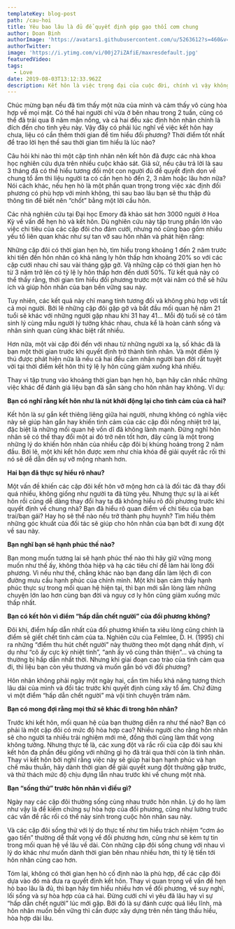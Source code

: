 ```yaml
---
templateKey: blog-post
path: /cau-hoi
title: Yêu bao lâu là đủ để quyết định góp gạo thổi cơm chung
author: Doan Binh
authorImage: 'https://avatars1.githubusercontent.com/u/5263612?s=460&v=4'
authorTwitter: 
image: 'https://i.ytimg.com/vi/00j27iZAfiE/maxresdefault.jpg'
featuredVideo: 
tags:
  - Love
date: 2019-08-03T13:12:33.962Z
description: Kết hôn là việc trọng đại của cuộc đời, chính vì vậy không thể vội vàng mà cần có thời gian tìm hiểu đối phương.
---
```


Chúc mừng bạn nếu đã tìm thấy một nửa của mình và cảm thấy vô cùng hòa hợp về mọi mặt. Có thể hai người chỉ vừa ở bên nhau trong 2 tuần, cũng có thể đã trải qua 8 năm mặn nồng, và cả hai đều xác định hôn nhân chính là đích đến cho tình yêu này. Vậy đây có phải lúc nghĩ về việc kết hôn hay chưa, liệu có cần thêm thời gian để tìm hiểu đối phương? Thời điểm tốt nhất để trao lời hẹn thề sau thời gian tìm hiểu là lúc nào?

Câu hỏi khi nào thì một cặp tình nhân nên kết hôn đã được các nhà khoa học nghiên cứu dựa trên nhiều cuộc khảo sát. Giả sử, nếu câu trả lời là sau 3 tháng đã có thể hiểu tương đối một con người đủ để quyết định dọn về chung tổ ấm thì liệu người ta có cần hẹn hò đến 2, 3 năm hoặc lâu hơn nữa? Nói cách khác, nếu hẹn hò là một phần quan trọng trong việc xác định đối phương có phù hợp với mình không, thì sau bao lâu bạn sẽ thu thập đủ thông tin để biết nên “chốt” bằng một lời cầu hôn.

Các nhà nghiên cứu tại Đại học Emory đã khảo sát hơn 3000 người ở Hoa Kỳ về vấn đề hẹn hò và kết hôn. Dù nghiên cứu này tập trung phần lớn vào việc chi tiêu của các cặp đôi cho đám cưới, nhưng nó cũng bao gồm nhiều yếu tố liên quan khác như sự tan vỡ sau hôn nhân và phát hiện rằng:

Những cặp đôi có thời gian hẹn hò, tìm hiểu trong khoảng 1 đến 2 năm trước khi tiến đến hôn nhân có khả năng ly hôn thấp hơn khoảng 20% so với các cặp cưới nhau chỉ sau vài tháng gặp gỡ. Và những cặp có thời gian hẹn hò từ 3 năm trở lên có tỷ lệ ly hôn thấp hơn đến dưới 50%. Từ kết quả này có thể thấy rằng, thời gian tìm hiểu đối phương trước một vài năm có thể sẽ hữu ích và giúp hôn nhân của bạn bền vững sau này.

Tuy nhiên, các kết quả này chỉ mang tính tương đối và không phù hợp với tất cả mọi người. Bởi lẽ những cặp đôi gặp gỡ và bắt đầu mối quan hệ năm 21 tuổi sẽ khác với những người gặp nhau khi 31 hay 41… Mỗi độ tuổi sẽ có tâm sinh lý cùng mẫu người lý tưởng khác nhau, chưa kể là hoàn cảnh sống và nhân sinh quan cũng khác biệt rất nhiều.

Hơn nữa, một vài cặp đôi đến với nhau từ những người xa lạ, số khác đã là bạn một thời gian trước khi quyết định trở thành tình nhân. Và một điểm lý thú được phát hiện nữa là nếu cả hai đều cảm nhận người bạn đời rất tuyệt vời tại thời điểm kết hôn thì tỷ lệ ly hôn cũng giảm xuống khá nhiều.

Thay vì tập trung vào khoảng thời gian bạn hẹn hò, bạn hãy cân nhắc những việc khác để đánh giá liệu bạn đã sẵn sàng cho hôn nhân hay không. Ví dụ:

**Bạn có nghĩ rằng kết hôn như là nút khởi động lại cho tình cảm của cả hai?**

Kết hôn là sự gắn kết thiêng liêng giữa hai người, nhưng không có nghĩa việc này sẽ giúp hàn gắn hay khiến tình cảm của các cặp đôi nồng nhiệt trở lại, đặc biệt là những mối quan hệ vốn dĩ đã không lành mạnh. Đừng nghĩ hôn nhân sẽ có thể thay đổi một ai đó trở nên tốt hơn, đây cũng là một trong những lý do khiến hôn nhân của nhiều cặp đôi bị khủng hoảng trong 2 năm đầu. Bởi lẽ, một khi kết hôn được xem như chìa khóa để giải quyết rắc rối thì nó sẽ dễ dẫn đến sự vỡ mộng nhanh hơn.

**Hai bạn đã thực sự hiểu rõ nhau?**

Một vấn đề khiến các cặp đôi kết hôn vỡ mộng hơn cả là đối tác đã thay đổi quá nhiều, không giống như người ta đã từng yêu. Nhưng thực sự là ai kết hôn rồi cũng dễ dàng thay đổi hay ta đã không hiểu rõ đối phương trước khi quyết định về chung nhà? Bạn đã hiểu rõ quan điểm về chi tiêu của bạn trai/bạn gái? Hay họ sẽ thế nào nếu trở thành phụ huynh? Tìm hiểu thêm những góc khuất của đối tác sẽ giúp cho hôn nhân của bạn bớt đi xung đột về sau này.

**Bạn nghĩ bạn sẽ hạnh phúc thế nào?**

Bạn mong muốn tương lai sẽ hạnh phúc thế nào thì hãy giữ vững mong muốn như thế ấy, không thỏa hiệp và hạ các tiêu chí để làm hài lòng đối phương. Vì nếu như thế, chẳng khác nào bạn đang dần làm lệch đi con đường mưu cầu hạnh phúc của chính mình. Một khi bạn cảm thấy hạnh phúc thực sự trong mối quan hệ hiện tại, thì bạn mới sẵn lòng làm những chuyện lớn lao hơn cùng bạn đời và nguy cơ ly hôn cũng giảm xuống mức thấp nhất.

**Bạn có kết hôn vì điểm “hấp dẫn chết người” của đối phương không?**

Đôi khi, điểm hấp dẫn nhất của đối phương khiến ta xiêu lòng cũng chính là điểm sẽ giết chết tình cảm của ta. Nghiên cứu của Felmlee, D. H. (1995) chỉ ra những “điểm thu hút chết người” này thường theo một dạng nhất định, ví dụ như “cô ấy cực kỳ nhiệt tình”, “anh ấy vô cùng thân thiện”… và chúng ta thường bị hấp dẫn nhất thời. Nhưng khi giai đoạn cao trào của tình cảm qua đi, thì liệu bạn còn yêu thương và muốn gắn bó với đối phương?

Hôn nhân không phải ngày một ngày hai, cần tìm hiểu khả năng tương thích lâu dài của mình và đối tác trước khi quyết định cùng xây tổ ấm. Chứ đừng vì một điểm “hấp dẫn chết người” mà vội tính chuyện trăm năm.

**Bạn có mong đợi rằng mọi thứ sẽ khác đi trong hôn nhân?**

Trước khi kết hôn, mối quan hệ của bạn thường diễn ra như thế nào? Bạn có phải là một cặp đôi có mức độ hòa hợp cao? Nhiều người cho rằng hôn nhân sẽ cho người ta nhiều trải nghiệm mới mẻ, đồng thời cũng làm thất vọng không tưởng. Nhưng thực tế là, các xung đột và rắc rối của cặp đôi sau khi kết hôn đa phần đều giống với những gì họ đã trải qua thời còn là tình nhân. Thay vì kết hôn bởi nghĩ rằng việc này sẽ giúp hai bạn hạnh phúc và hạn chế mâu thuẫn, hãy dành thời gian để giải quyết xung đột thường gặp trước, và thử thách mức độ chịu đựng lẫn nhau trước khi về chung một nhà.

**Bạn “sống thử” trước hôn nhân vì điều gì?**

Ngày nay các cặp đôi thường sống cùng nhau trước hôn nhân. Lý do họ làm như vậy là để kiểm chứng sự hòa hợp của đối phương, cũng như lường trước các vấn đề rắc rối có thể nảy sinh trong cuộc hôn nhân sau này.

Và các cặp đôi sống thử với lý do thực tế như tìm hiểu trách nhiệm “cơm áo gạo tiền” thường dễ thất vọng về đối phương hơn, cũng như sẽ kém tự tin trong mối quan hệ về lâu về dài. Còn những cặp đôi sống chung với nhau vì lý do khác như muốn dành thời gian bên nhau nhiều hơn, thì tỷ lệ tiến tới hôn nhân cũng cao hơn.

Tóm lại, không có thời gian hẹn hò cố định nào là phù hợp, để các cặp đôi dựa vào đó mà đưa ra quyết định kết hôn. Thay vì quan trọng về vấn đề hẹn hò bao lâu là đủ, thì bạn hãy tìm hiểu nhiều hơn về đối phương, về suy nghĩ, lối sống và sự hòa hợp của cả hai. Đừng cưới chỉ vì yêu đã lâu hay vì sự “hấp dẫn chết người” lúc mới gặp. Bởi đó là sự đánh cược quá liều lĩnh, mà hôn nhân muốn bền vững thì cần được xây dựng trên nền tảng thấu hiểu, hòa hợp dài lâu.